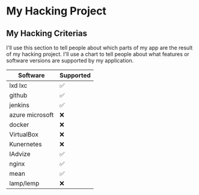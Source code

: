 # My Hacking Project

## My Hacking Criterias

I'll use this section to tell people about which parts of my app are the result of my hacking project.
I'll use a chart to tell people about what features or software versions are supported by my application.

| Software        | Supported          | 
| --------------- | ------------------ |
| lxd lxc         | :white_check_mark: |
| github          | :white_check_mark: |
| jenkins         | :white_check_mark: |
| azure microsoft | :x:                |
| docker          | :x:                |
| VirtualBox      | :x:                |
| Kunernetes      | :x:                |
| IAdvize         | :white_check_mark: |
| nginx           | :white_check_mark: |
| mean            | :white_check_mark: |
| lamp/lemp       | :x:                |




